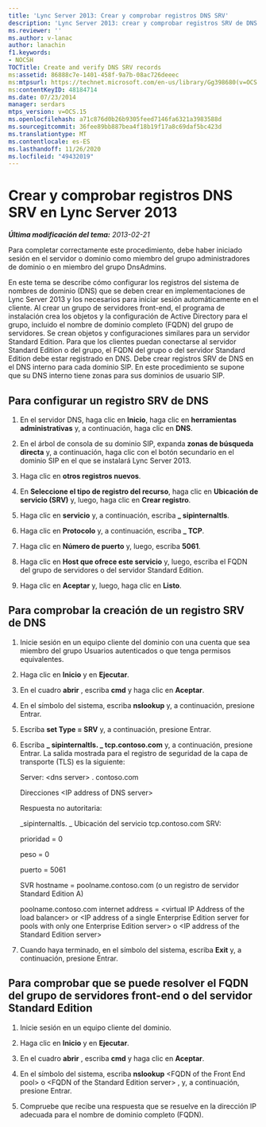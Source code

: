 ```yaml
---
title: 'Lync Server 2013: Crear y comprobar registros DNS SRV'
description: 'Lync Server 2013: crear y comprobar registros SRV de DNS.'
ms.reviewer: ''
ms.author: v-lanac
author: lanachin
f1.keywords:
- NOCSH
TOCTitle: Create and verify DNS SRV records
ms:assetid: 86888c7e-1401-458f-9a7b-08ac726deeec
ms:mtpsurl: https://technet.microsoft.com/en-us/library/Gg398680(v=OCS.15)
ms:contentKeyID: 48184714
ms.date: 07/23/2014
manager: serdars
mtps_version: v=OCS.15
ms.openlocfilehash: a71c876d0b26b9305feed7146fa6321a3983588d
ms.sourcegitcommit: 36fee89bb887bea4f18b19f17a8c69daf5bc423d
ms.translationtype: MT
ms.contentlocale: es-ES
ms.lasthandoff: 11/26/2020
ms.locfileid: "49432019"
---
```

# <a name="create-and-verify-dns-srv-records-in-lync-server-2013"></a>Crear y comprobar registros DNS SRV en Lync Server 2013

<div data-xmlns="http://www.w3.org/1999/xhtml">

<div class="topic" data-xmlns="http://www.w3.org/1999/xhtml" data-msxsl="urn:schemas-microsoft-com:xslt" data-cs="https://msdn.microsoft.com/">

<div data-asp="https://msdn2.microsoft.com/asp">



</div>

<div id="mainSection">

<div id="mainBody">

<span> </span>

_**Última modificación del tema:** 2013-02-21_

Para completar correctamente este procedimiento, debe haber iniciado sesión en el servidor o dominio como miembro del grupo administradores de dominio o en miembro del grupo DnsAdmins.

En este tema se describe cómo configurar los registros del sistema de nombres de dominio (DNS) que se deben crear en implementaciones de Lync Server 2013 y los necesarios para iniciar sesión automáticamente en el cliente. Al crear un grupo de servidores front-end, el programa de instalación crea los objetos y la configuración de Active Directory para el grupo, incluido el nombre de dominio completo (FQDN) del grupo de servidores. Se crean objetos y configuraciones similares para un servidor Standard Edition. Para que los clientes puedan conectarse al servidor Standard Edition o del grupo, el FQDN del grupo o del servidor Standard Edition debe estar registrado en DNS. Debe crear registros SRV de DNS en el DNS interno para cada dominio SIP. En este procedimiento se supone que su DNS interno tiene zonas para sus dominios de usuario SIP.

<div>

## <a name="to-configure-a-dns-srv-record"></a>Para configurar un registro SRV de DNS

1.  En el servidor DNS, haga clic en **Inicio**, haga clic en **herramientas administrativas** y, a continuación, haga clic en **DNS**.

2.  En el árbol de consola de su dominio SIP, expanda **zonas de búsqueda directa** y, a continuación, haga clic con el botón secundario en el dominio SIP en el que se instalará Lync Server 2013.

3.  Haga clic en **otros registros nuevos**.

4.  En **Seleccione el tipo de registro del recurso**, haga clic en **Ubicación de servicio (SRV)** y, luego, haga clic en **Crear registro**.

5.  Haga clic en **servicio** y, a continuación, escriba **\_ sipinternaltls**.

6.  Haga clic en **Protocolo** y, a continuación, escriba **\_ TCP**.

7.  Haga clic en **Número de puerto** y, luego, escriba **5061**.

8.  Haga clic en **Host que ofrece este servicio** y, luego, escriba el FQDN del grupo de servidores o del servidor Standard Edition.

9.  Haga clic en **Aceptar** y, luego, haga clic en **Listo**.

</div>

<div>

## <a name="to-verify-the-creation-of-a-dns-srv-record"></a>Para comprobar la creación de un registro SRV de DNS

1.  Inicie sesión en un equipo cliente del dominio con una cuenta que sea miembro del grupo Usuarios autenticados o que tenga permisos equivalentes.

2.  Haga clic en  **Inicio** y en  **Ejecutar**.

3.  En el cuadro **abrir** , escriba **cmd** y haga clic en **Aceptar**.

4.  En el símbolo del sistema, escriba **nslookup** y, a continuación, presione Entrar.

5.  Escriba **set Type = SRV** y, a continuación, presione Entrar.

6.  Escriba **\_ sipinternaltls. \_ tcp.contoso.com** y, a continuación, presione Entrar. La salida mostrada para el registro de seguridad de la capa de transporte (TLS) es la siguiente:
    
    Server: \<dns server\> . contoso.com
    
    Direcciones \<IP address of DNS server\>
    
    Respuesta no autoritaria:
    
    \_sipinternaltls. \_ Ubicación del servicio tcp.contoso.com SRV:
    
    prioridad = 0
    
    peso = 0
    
    puerto = 5061
    
    SVR hostname = poolname.contoso.com (o un registro de servidor Standard Edition A)
    
    poolname.contoso.com internet address = \<virtual IP Address of the load balancer\> or \<IP address of a single Enterprise Edition server for pools with only one Enterprise Edition server\> o \<IP address of the Standard Edition server\>

7.  Cuando haya terminado, en el símbolo del sistema, escriba **Exit** y, a continuación, presione Entrar.

</div>

<div>

## <a name="to-verify-that-the-fqdn-of-the-front-end-pool-or-standard-edition-server-can-be-resolved"></a>Para comprobar que se puede resolver el FQDN del grupo de servidores front-end o del servidor Standard Edition

1.  Inicie sesión en un equipo cliente del dominio.

2.  Haga clic en  **Inicio** y en  **Ejecutar**.

3.  En el cuadro **abrir** , escriba **cmd** y haga clic en **Aceptar**.

4.  En el símbolo del sistema, escriba **nslookup** \<FQDN of the Front End pool\> o \<FQDN of the Standard Edition server\> , y, a continuación, presione Entrar.

5.  Compruebe que recibe una respuesta que se resuelve en la dirección IP adecuada para el nombre de dominio completo (FQDN).

</div>

</div>

<span> </span>

</div>

</div>

</div>

